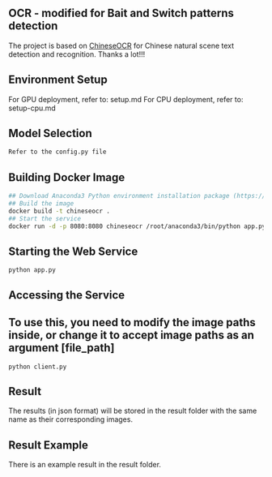 ## OCR - modified for Bait and Switch patterns detection
The project is based on [ChineseOCR](https://github.com/chineseocr/chineseocr) for Chinese natural scene text detection and recognition. Thanks a lot!!!

## Environment Setup

For GPU deployment, refer to: setup.md
For CPU deployment, refer to: setup-cpu.md 

## Model Selection  

``` Bash
Refer to the config.py file
```

## Building Docker Image

``` Bash
## Download Anaconda3 Python environment installation package (https://repo.anaconda.com/archive/Anaconda3-2019.03-Linux-x86_64.sh) and place it in the chineseocr directory   
## Build the image   
docker build -t chineseocr .   
## Start the service   
docker run -d -p 8080:8080 chineseocr /root/anaconda3/bin/python app.py
```

## Starting the Web Service

``` 
python app.py
```

## Accessing the Service

## To use this, you need to modify the image paths inside, or change it to accept image paths as an argument [file_path]

```
python client.py
```

## Result

The results (in json format) will be stored in the result folder with the same name as their corresponding images.

## Result Example

There is an example result in the result folder.
